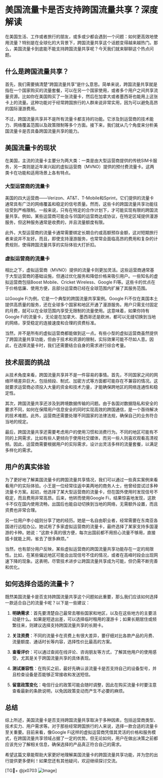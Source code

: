 # 美国流量卡是否支持跨国流量共享？深度解读

在美国生活、工作或者旅行的朋友，或多或少都会遇到一个问题：如何更高效地使用流量？特别是在全球化的大背景下，跨国流量共享这个话题变得越来越热门。那么，美国流量卡到底能不能支持跨国流量共享呢？今天我们就来聊聊这个热点问题。

## 什么是跨国流量共享？

首先，我们需要搞清楚“跨国流量共享”是什么意思。简单来说，跨国流量共享就是指在一个国家购买的流量套餐，可以在另一个国家使用，或者多个用户之间共享流量资源。比如你在美国购买了一张流量卡，然后在加拿大或者墨西哥也能用上这张卡上的流量。这种功能对于经常跨国旅行的人群来说非常实用，因为可以避免高昂的国际漫游费用。

不过，跨国流量共享并不是所有流量卡都支持的功能。它涉及到运营商的技术能力、网络覆盖范围以及政策限制等多个方面。接下来，我们就从几个角度来分析美国流量卡是否具备跨国流量共享的能力。

## 美国流量卡的现状

在美国，主流的流量卡主要分为两大类：一类是由大型运营商提供的传统SIM卡服务，另一类则是近年来兴起的虚拟运营商（MVNO）提供的预付费流量卡。这两类卡在功能和适用场景上各有特点。

### 大型运营商的流量卡

美国的四大运营商——Verizon、AT&T、T-Mobile和Sprint，它们提供的流量卡通常具有广泛的网络覆盖和稳定的信号质量。然而，这些卡的跨国流量共享功能往往受到严格限制。一般来说，只有在特定的合作计划下，才可能实现有限的跨国流量共享。例如，某些运营商可能会与邻国的运营商达成协议，在特定区域提供漫游服务，但这种服务通常是收费的，并且流量额度有限。

此外，大型运营商的流量卡通常需要绑定长期合约或高额预存金额，这对短期旅行者来说并不友好。而且，即使支持漫游服务，也常常会面临高昂的费用和复杂的计费规则，使得跨国流量共享的实际体验大打折扣。

### 虚拟运营商的流量卡

相比之下，虚拟运营商（MVNO）提供的流量卡则更加灵活。这些运营商通常基于大型运营商的基础设施，但通过优化服务和降低价格来吸引用户。一些知名的虚拟运营商包括Boost Mobile、Cricket Wireless、Google Fi等。这些卡的优点在于价格低廉、使用方便，且部分运营商已经在全球范围内扩展了其服务范围。

以Google Fi为例，它是一个典型的跨国流量共享案例。Google Fi不仅在美国本土提供高质量的服务，还在全球多个国家和地区开通了漫游服务。用户只需支付固定的月费，就可以在全球范围内享受无限制的流量使用。这意味着，如果你持有Google Fi的流量卡，无论是在加拿大、墨西哥还是欧洲，都可以无缝切换到当地的网络，享受稳定的连接速度和合理的资费标准。

当然，并不是所有的虚拟运营商都能做到这一点。有些小型的虚拟运营商虽然提供了跨国流量共享功能，但由于技术和资源的限制，实际效果可能不尽如人意。因此，在选择流量卡时，我们还需要结合自身的需求进行综合考量。

## 技术层面的挑战

从技术角度来看，跨国流量共享并不是一件容易的事情。首先，不同国家之间的网络环境差异巨大，包括频段、制式、加密方式等方面都可能存在不兼容的情况。这就要求运营商必须投入大量的资金和技术力量，才能确保跨地区的网络连通性和稳定性。

其次，跨国流量共享还涉及到跨境数据传输的问题。由于各国对数据隐私和安全的要求不同，如何在保障用户信息安全的同时实现高效的跨国通信，是一个亟待解决的技术难题。此外，运营商还需要处理不同国家的法律法规，确保自己的业务符合当地的规定。

最后，跨国流量共享还需要考虑用户的使用习惯和消费行为。不同的地区可能有不同的上网需求，比如有些人更倾向于使用社交媒体，而另一些人则喜欢观看高清视频。因此，运营商需要根据用户的实际需求，设计出灵活多样的流量套餐，以满足多样化的需求。

## 用户的真实体验

为了更好地了解美国流量卡的跨国流量共享情况，我们可以通过一些真实案例来看看用户的实际体验。小王是一位经常往返中美两地的商务人士，他曾经尝试过多种流量卡方案。起初，他选择了某大型运营商的流量卡，但在国外使用时发现信号不稳定，而且费用非常高昂。后来，他转而使用Google Fi，结果惊喜地发现，这款卡不仅在国内使用流畅，出国后也能自动切换到当地的网络，无需额外设置，而且资费也非常合理。

另一位用户李小姐则分享了她的经历。她是一名自由职业者，经常需要在东南亚各国进行远程办公。她试用了多家虚拟运营商的流量卡，最终选择了某家支持多国漫游的卡种。她说：“这款卡真的很方便，每次出国前都不用担心流量不够用，直接插卡就能上网，省去了很多麻烦。”

当然，也有部分用户反映，某些虚拟运营商的跨国流量共享功能存在一定的局限性。比如，在某些偏远地区可能会出现信号不佳的情况，或者在高峰时段会出现网速下降的现象。这表明，尽管技术进步让跨国流量共享成为可能，但仍需不断完善和优化。

## 如何选择合适的流量卡？

既然美国流量卡是否支持跨国流量共享这个问题如此重要，那么我们应该如何选择一款适合自己的流量卡呢？以下是一些建议：

1. **明确需求**：首先要清楚自己最常去哪些国家和地区，以及在这些地方的主要活动是什么。如果是短途出差，可以选择临时租用的漫游卡；如果长期居住或频繁往来，则建议选择支持跨国流量共享的长期卡。

2. **关注资费**：不同的流量卡在资费上有很大差异，要仔细对比各款产品的月费、流量额度、通话时长等内容，选择性价比最高的方案。

3. **查看评价**：可以通过查阅在线评论、咨询朋友等方式，了解其他用户的使用感受，尤其是关于跨国流量共享的具体表现。

4. **测试兼容性**：在购买之前，最好先确认该流量卡是否支持自己的设备型号，并且检查设备是否能够正常接收和发送短信。

5. **留意政策变化**：电信行业的政策可能会随时调整，因此在购买流量卡时要注意查看最新的条款说明，以免因政策变动而产生不必要的麻烦。

## 总结

综上所述，美国流量卡是否支持跨国流量共享取决于多种因素，包括运营商类型、技术实力、用户需求等。对于那些经常跨国旅行的人来说，选择一款合适的流量卡至关重要。目前来看，像Google Fi这样的虚拟运营商凭借其灵活的价格和服务模式，在跨国流量共享领域占据了一定的优势。但无论如何，用户在做出决策之前都应该充分了解相关信息，确保选择的产品真正符合自己的需求。

希望这篇文章能帮助大家更好地理解美国流量卡的跨国流量共享功能，并为您的出行提供更多便利！如果您还有其他疑问，欢迎继续探讨交流。

[TG💪+ @jx0703 ![Image](https://github.com/user-attachments/assets/dbca1d08-cadb-493c-b0ec-ad6f7a83f270)]